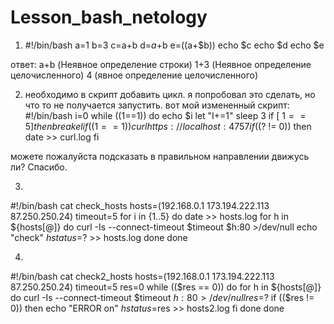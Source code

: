 # Lesson_bash_netology
1. #!/bin/bash
a=1
b=3
c=a+b
d=$a+$b
e=$(($a+$b))
echo $c
echo $d
echo $e

ответ:
a+b (Неявное определение строки)
1+3 (Неявное определение целочисленного)
4    (явное определение целочисленного)

2. необходимо в скрипт добавить цикл.
я попробовал это сделать, но что то не получается запустить.
вот мой измененный скрипт:
#!/bin/bash
i=0
while ((1==1))
do
echo $i
let "I+=1"
sleep 3
if [ $1 == 5 ]
then
break
elif ((1==1))
curl https://localhost:4757
if (($? != 0))
then
date >> curl.log
fi

можете пожалуйста подсказать в правильном направлении движусь ли?
Спасибо.

3.
#!/bin/bash
cat check_hosts
hosts=(192.168.0.1 173.194.222.113 87.250.250.24)
timeout=5
for i in {1..5}
do
date >> hosts.log
    for h in ${hosts[@]}
    do
	curl -Is --connect-timeout $timeout $h:80 >/dev/null
        echo "check" $h status=$? >> hosts.log
    done
done

4.
#!/bin/bash
cat check2_hosts
hosts=(192.168.0.1 173.194.222.113 87.250.250.24)
timeout=5
res=0
while (($res == 0))
do
    for h in ${hosts[@]}
    do
	curl -Is --connect-timeout $timeout $h:80 >/dev/null
	res=$?
	if (($res != 0))
	then
	    echo "ERROR on" $h status=$res >> hosts2.log
	fi
    done
done